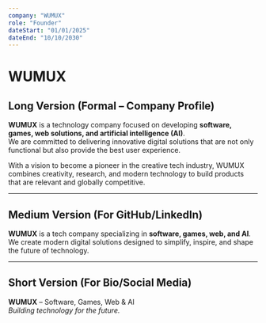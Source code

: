 ```yaml
---
company: "WUMUX"
role: "Founder"
dateStart: "01/01/2025"
dateEnd: "10/10/2030"
---
```


# WUMUX

## Long Version (Formal – Company Profile)
**WUMUX** is a technology company focused on developing **software, games, web solutions, and artificial intelligence (AI)**.  
We are committed to delivering innovative digital solutions that are not only functional but also provide the best user experience.  

With a vision to become a pioneer in the creative tech industry, WUMUX combines creativity, research, and modern technology to build products that are relevant and globally competitive.  

---

## Medium Version (For GitHub/LinkedIn)
**WUMUX** is a tech company specializing in **software, games, web, and AI**.  
We create modern digital solutions designed to simplify, inspire, and shape the future of technology.  

---

## Short Version (For Bio/Social Media)
**WUMUX** – Software, Games, Web & AI  
*Building technology for the future.*
